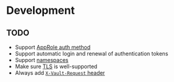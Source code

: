 # Development

## TODO
- Support [AppRole auth method](https://www.vaultproject.io/docs/auth/approle)
- Support automatic login and renewal of authentication tokens
- Support [namespaces](https://www.vaultproject.io/api-docs#namespaces)
- Make sure [TLS](https://www.vaultproject.io/api-docs#transport) is well-supported
- Always add [`X-Vault-Request` header](https://www.vaultproject.io/api-docs#the-x-vault-request-header)